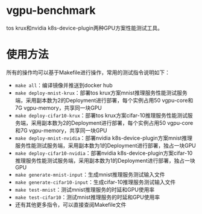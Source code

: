 # vgpu-benchmark
tos krux和nvidia k8s-device-plugin两种GPU方案性能测试工具。

# 使用方法
所有的操作均可以基于Makefile进行操作，常用的测试指令说明如下：
- `make all`：编译镜像并推送到docker hub
- `make deploy-mnist-krux`：部署tos krux方案mnist推理服务性能测试服务端，采用副本数为2的Deployment进行部署，每个实例占用50 vgpu-core和7G vgpu-memory，共享同一块GPU
- `make deploy-cifar10-krux`：部署tos krux方案cifar-10推理服务性能测试服务端，采用副本数为2的Deployment进行部署，每个实例占用50 vgpu-core和7G vgpu-memory，共享同一块GPU
- `make deploy-mnist-nvidia`：部署nvidia k8s-device-plugin方案mnist推理服务性能测试服务端，采用副本数为1的Deployment进行部署，独占一块GPU
- `make deploy-cifar10-nvidia`：部署nvidia k8s-device-plugin方案cifar-10推理服务性能测试服务端，采用副本数为1的Deployment进行部署，独占一块GPU
- `make generate-mnist-input`：生成mnist推理服务测试输入文件
- `make generate-cifar10-input`：生成cifar-10推理服务测试输入文件
- `make test-mnist`：测试mnist推理服务的时延和GPU使用率
- `make test-cifar10`：测试mnist推理服务的时延和GPU使用率
- 还有其他更多指令，可以直接查阅Makefile文件